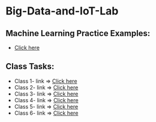 # Big-Data-and-IoT-Lab

## Machine Learning Practice Examples:
- <a href="https://github.com/Bithi-MBSTU/Machine-Learning-Practice-Examples"> Click here </a>


## Class Tasks:
- Class 1-  link => <a href="https://colab.research.google.com/drive/1yam8oev32w0nXXw6NnIeQdxVgws3uEQS?authuser=1"> Click here </a>
- Class 2-  link => <a href="https://colab.research.google.com/drive/1t6zsu6T3H5EttMvPAUib-8F7JpDaBiNs?authuser=1"> Click here </a>
- Class 3-  link => <a href="https://colab.research.google.com/drive/11LCJ8avDNbhCNj37ZUXcdLKGvTCgZJSi?authuser=1#scrollTo=GYBEIiG11cpb"> Click here </a>
- Class 4-  link => <a href="https://colab.research.google.com/drive/1IY6TaI5InwfvffC_Qeb5qgSX9YWL3S3y?authuser=1"> Click here </a>
- Class 5-  link => <a href="https://github.com/Maria-Akther-Mimi/Big-Data-and-IoT-Lab/blob/main/Data%20Preprocessing_Class%205.ipynb"> Click here </a>
- Class 6-  link => <a href=""> Click here </a>



